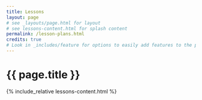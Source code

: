 ```yaml
---
title: Lessons
layout: page
# see _layouts/page.html for layout
# see lessons-content.html for splash content
permalink: /lesson-plans.html
credits: true
# Look in _includes/feature for options to easily add features to the page
---
```


# {{ page.title }}

<div class="container">

{% include_relative lessons-content.html %}

</div>

